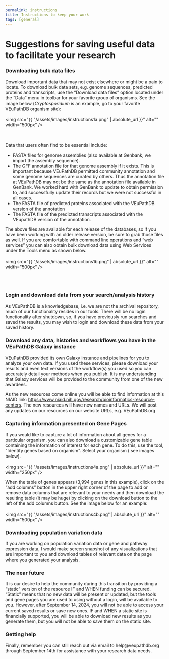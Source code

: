```yaml
---
permalink: instructions
title: Instructions to keep your work
tags: [general]
---
```


<h1>Suggestions for saving useful data to facilitate your research</h1>

<div class="static-content">

<a name="a"></a>

<h3>Downloading bulk data files</h3>

Download important data that may not exist elsewhere or might be a pain to locate.  To download bulk data sets, e.g. genome sequences, predicted proteins and transcripts, use the “Download data files” option located under the “Data” menu in toolbar for your favorite group of organisms. See the image below (<i>Cryptosporidium</i> is an example, go to your favorite VEuPathDB organism site): 
<br><br><img  src="{{ "/assets/images/instructions1a.png" | absolute_url }}" alt="" width="500px" />



<br><br>
Data that users often find to be essential include:
<ul>
<li>FASTA files for genome assemblies (also available at Genbank, we import the assembly sequence).
</li><li>The GFF annotation file for that genome assembly if it exists.  This is important because VEuPathDB permitted community annotation and some genome sequences are curated by others. Thus the annotation file at VEuPathDB may not be the same as the annotation file available in GenBank.  We worked hard with GenBank to update to obtain permission to, and successfully update their records but we were not successful in all cases.
</li><li>The FASTA file of predicted proteins associated with the VEuPathDB version of the annotation
</li><li>The FASTA file of the predicted transcripts associated with the VEupathDB version of the annotation.
</li></ul>

The above files are available for each release of the databases, so if you have been working with an older release version, be sure to grab those files as well.  If you are comfortable with command line operations and “web services” you can also obtain bulk download data using Web Services under the Tools menu as shown below.
<br><br><img  src="{{ "/assets/images/instructions1b.png" | absolute_url }}" alt="" width="500px" />

<br><br>

<h3>Login and download data from your search/analysis history</h3>

As VEuPathDB is a knowledgebase, i.e. we are not the archival repository, much of our functionality resides in our tools. There will be no login functionality after shutdown, so, if you have previously run searches and saved the results, you may wish to login and download these data from your saved history.

<h3>Download any data, histories and workflows you have in the VEuPathDB Galaxy instance</h3>

VEuPathDB provided its own Galaxy instance and pipelines for you to analyze your own data. If you used these services, please download your results and even text versions of the workflow(s) you used so you can accurately detail your methods when you publish.  It is my understanding that Galaxy services will be provided to the community from one of the new awardees.


As the new resources come online you will be able to find information at this NIAID link:  https://www.niaid.nih.gov/research/bioinformatics-resource-centers.  The new resources will have new names and URLs.  We will post any updates on our resources on our website URLs, e.g. VEuPathDB.org


<h3>Capturing information presented on Gene Pages</h3>


If you would like to capture a lot of information about all genes for a particular organism, you can also download a customizable gene table containing the information of interest for each gene.  To do this, use the tool, "Identify genes based on organism". Select your organism ( see images below).
<br><br><img  src="{{ "/assets/images/instructions4a.png" | absolute_url }}" alt="" width="250px" />

When the table of genes appears (3,994 genes in this example), click on the “add columns” button in the upper right corner of the page to add or remove data columns that are relevant to your needs and then download the resulting table (it may be huge) by clicking on the download button to the left of the add columns button.  See the image below for an example:
<br><br><img  src="{{ "/assets/images/instructions4b.png" | absolute_url }}" alt="" width="500px" />

<h3>Downloading population variation data</h3>
If you are working on population variation data or gene and pathway expression data, I would make screen snapshot of any visualizations that are important to you and download tables of relevant data on the page where you generated your analysis.
 

<h3>The near future</h3>
It is our desire to help the community during this transition by providing  a “static” version of the resource IF and WHEN funding can be secured.  “Static” means that no new data will be present or updated, but the tools and gene pages you are used to using without a login, will be available to you. However, after September 14, 2024, you will not be able to access your current saved results or save new ones. IF and WHEN a static site is financially supported, you will be able to download new results as you generate them, but you will not be able to save them on the static site.
 
<h3>Getting help</h3>
Finally, remember you can still reach out via email to help@veupathdb.org through September 14th for assistance with your research data needs.




</div>
